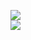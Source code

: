 [![](https://img.shields.io/badge/Made%20With-Github%20Spray-lightgrey.svg?style=for-the-badge&logo=github)](https://github.com/Annihil/github-spray#31015)  
[![](https://i.imgur.com/2DrTn0Z.gif)](https://github.com/Annihil/github-spray)